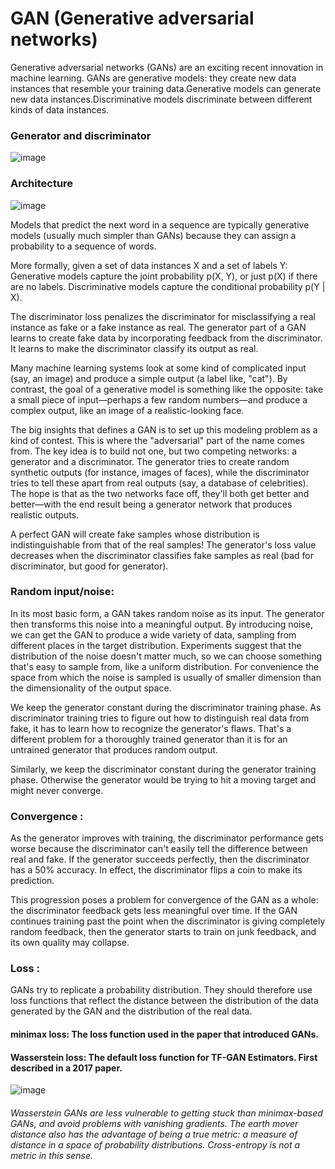 # GAN (Generative adversarial networks)

Generative adversarial networks (GANs) are an exciting recent innovation in machine learning. GANs are generative models: they create new data instances that resemble your training data.Generative models can generate new data instances.Discriminative models discriminate between different kinds of data instances.
### Generator and discriminator

![image](https://user-images.githubusercontent.com/52082561/110196934-fca2e100-7e6d-11eb-9675-a78b21fa7f12.png)

### Architecture
![image](https://user-images.githubusercontent.com/52082561/110196942-0e848400-7e6e-11eb-9914-eda4c90b5260.png)

Models that predict the next word in a sequence are typically generative models (usually much simpler than GANs) because they can assign a probability to a sequence of words.

More formally, given a set of data instances X and a set of labels Y:
  Generative models capture the joint probability p(X, Y), or just p(X) if there are no labels.
  Discriminative models capture the conditional probability p(Y | X).


The discriminator loss penalizes the discriminator for misclassifying a real instance as fake or a fake instance as real.
The generator part of a GAN learns to create fake data by incorporating feedback from the discriminator. It learns to make the discriminator classify its output as real.

Many machine learning systems look at some kind of complicated input (say, an image) and produce a simple output (a label like, "cat"). By contrast, the goal of a generative model is something like the opposite: take a small piece of input—perhaps a few random numbers—and produce a complex output, like an image of a realistic-looking face.

The big insights that defines a GAN is to set up this modeling problem as a kind of contest. This is where the "adversarial" part of the name comes from. The key idea is to build not one, but two competing networks: a generator and a discriminator. The generator tries to create random synthetic outputs (for instance, images of faces), while the discriminator tries to tell these apart from real outputs (say, a database of celebrities). The hope is that as the two networks face off, they'll both get better and better—with the end result being a generator network that produces realistic outputs.


A perfect GAN will create fake samples whose distribution is indistinguishable from that of the real samples!
The generator's loss value decreases when the discriminator classifies fake samples as real (bad for discriminator, but good for generator).


### Random input/noise:
In its most basic form, a GAN takes random noise as its input. The generator then transforms this noise into a meaningful output. By introducing noise, we can get the GAN to produce a wide variety of data, sampling from different places in the target distribution.
Experiments suggest that the distribution of the noise doesn't matter much, so we can choose something that's easy to sample from, like a uniform distribution. 
For convenience the space from which the noise is sampled is usually of smaller dimension than the dimensionality of the output space.

We keep the generator constant during the discriminator training phase. As discriminator training tries to figure out how to distinguish real data from fake, it has to learn how to recognize the generator's flaws. That's a different problem for a thoroughly trained generator than it is for an untrained generator that produces random output.

Similarly, we keep the discriminator constant during the generator training phase. Otherwise the generator would be trying to hit a moving target and might never converge.

### Convergence :
As the generator improves with training, the discriminator performance gets worse because the discriminator can't easily tell the difference between real and fake. If the generator succeeds perfectly, then the discriminator has a 50% accuracy. In effect, the discriminator flips a coin to make its prediction.

This progression poses a problem for convergence of the GAN as a whole: the discriminator feedback gets less meaningful over time. If the GAN continues training past the point when the discriminator is giving completely random feedback, then the generator starts to train on junk feedback, and its own quality may collapse.

### Loss :
GANs try to replicate a probability distribution. They should therefore use loss functions that reflect the distance between the distribution of the data generated by the GAN and the distribution of the real data.

#### minimax loss: The loss function used in the paper that introduced GANs.
#### Wasserstein loss: The default loss function for TF-GAN Estimators. First described in a 2017 paper.

![image](https://user-images.githubusercontent.com/52082561/110196889-9322d280-7e6d-11eb-85e6-7b8369328e42.png)

###### Wasserstein GANs are less vulnerable to getting stuck than minimax-based GANs, and avoid problems with vanishing gradients. The earth mover distance also has the advantage of being a true metric: a measure of distance in a space of probability distributions. Cross-entropy is not a metric in this sense.





















